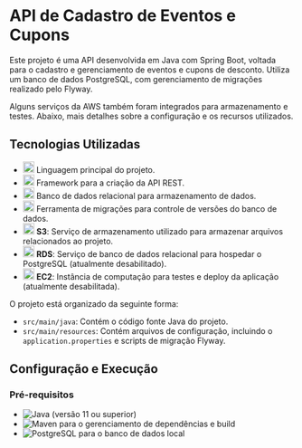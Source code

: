 # API de Cadastro de Eventos e Cupons

Este projeto é uma API desenvolvida em Java com Spring Boot, voltada para o cadastro e gerenciamento de eventos e cupons de desconto. Utiliza um banco de dados PostgreSQL, com gerenciamento de migrações realizado pelo Flyway.

Alguns serviços da AWS também foram integrados para armazenamento e testes. Abaixo, mais detalhes sobre a configuração e os recursos utilizados.

## Tecnologias Utilizadas

- <img src="https://img.shields.io/badge/-Java-ED8B00?style=for-the-badge&logo=java&logoColor=white" height="20"/> Linguagem principal do projeto.
- <img src="https://img.shields.io/badge/-Spring%20Boot-6DB33F?style=for-the-badge&logo=spring-boot&logoColor=white" height="20"/> Framework para a criação da API REST.
- <img src="https://img.shields.io/badge/-PostgreSQL-316192?style=for-the-badge&logo=postgresql&logoColor=white" height="20"/> Banco de dados relacional para armazenamento de dados.
- <img src="https://img.shields.io/badge/-Flyway-CC0200?style=for-the-badge&logo=flyway&logoColor=white" height="20"/> Ferramenta de migrações para controle de versões do banco de dados.
- <img src="https://img.shields.io/badge/-Amazon%20S3-569A31?style=for-the-badge&logo=amazon-s3&logoColor=white" height="20"/> **S3**: Serviço de armazenamento utilizado para armazenar arquivos relacionados ao projeto.
- <img src="https://img.shields.io/badge/-Amazon%20RDS-527FFF?style=for-the-badge&logo=amazon-rds&logoColor=white" height="20"/> **RDS**: Serviço de banco de dados relacional para hospedar o PostgreSQL (atualmente desabilitado).
- <img src="https://img.shields.io/badge/-Amazon%20EC2-FF9900?style=for-the-badge&logo=amazon-ec2&logoColor=white" height="20"/> **EC2**: Instância de computação para testes e deploy da aplicação (atualmente desabilitada).


O projeto está organizado da seguinte forma:

- `src/main/java`: Contém o código fonte Java do projeto.
- `src/main/resources`: Contém arquivos de configuração, incluindo o `application.properties` e scripts de migração Flyway.

## Configuração e Execução

### Pré-requisitos

- ![Java](https://img.shields.io/badge/Java-ED8B00?style=for-the-badge&logo=java&logoColor=white) (versão 11 ou superior)
- ![Maven](https://img.shields.io/badge/Apache%20Maven-C71A36?style=for-the-badge&logo=apache-maven&logoColor=white) para o gerenciamento de dependências e build
- ![PostgreSQL](https://img.shields.io/badge/PostgreSQL-316192?style=for-the-badge&logo=postgresql&logoColor=white) para o banco de dados local
